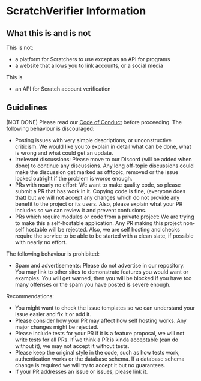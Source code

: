 # ScratchVerifier Information
## What this is and is not
This is not:
- a platform for Scratchers to use except as an API for programs
- a website that allows you to link accounts, or a social media

This is
- an API for Scratch account verification

## Guidelines
(NOT DONE)
Please read our [Code of Conduct](https://github.com/ScratchVerifier/ScratchVerifier/blob/develop/CODE_OF_CONDUCT.md) before proceeding. 
The following behaviour is discouraged:
- Posting issues with very simple descriptions, or unconstructive criticism. We would like you to explain in detail what can be done, what is wrong and what could get an update.
- Irrelevant discussions: Please move to our Discord (will be added when done) to continue any discussions. Any long off-topic discussions could make the discussion get marked as offtopic, removed or the issue locked outright if the problem is worse enough.
- PRs with nearly no effort: We want to make quality code, so please submit a PR that has work in it. Copying code is fine, (everyone does that) but we will not accept any changes which do not provide any benefit to the project or its users. Also, please explain what your PR includes so we can review it and prevent confusions.
- PRs which require modules or code from a private project: We are trying to make this a self-hostable application. Any PR making this project non-self hostable will be rejected. Also, we are self hosting and checks require the service to be able to be started with a clean slate, if possible with nearly no effort.

The following behaviour is prohibited:
- Spam and advertisements: Please do not advertise in our repository. You may link to other sites to demonstrate features you would want or examples. You will get warned, then you will be blocked if you have too many offenses or the spam you have posted is severe enough.

Recommendations:
- You might want to check the issue templates so we can understand your issue easier and fix it or add it.
- Please consider how your PR may affect how self hosting works. Any major changes might be rejected.
- Please include tests for your PR if it is a feature proposal, we will not write tests for all PRs. If we think a PR is kinda acceptable (can do without it), we may not accept it without tests.
- Please keep the original style in the code, such as how tests work, authentication works or the database schema. If a database schema change is required we will try to accept it but no guarantees.
- If your PR addresses an issue or issues, please link it.
 
